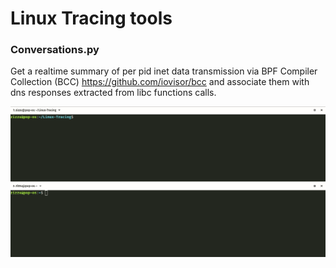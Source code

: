 # Linux Tracing tools

### Conversations.py
Get a realtime summary of per pid inet data transmission via BPF Compiler Collection (BCC) https://github.com/iovisor/bcc and associate them with dns responses extracted from libc functions calls.

![Conversations - Animated gif demo](pictures/conversations.gif)
